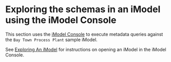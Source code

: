 # Exploring the schemas in an iModel using the iModel Console

This section uses the [iModel Console](https://imodelconsole.bentley.com) to execute metadata queries against the `Bay Town Process Plant` sample iModel.

See [Exploring An iModel](ExploringAniModel.md) for instructions on opening an iModel in the iModel Console.

